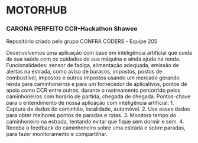 # MOTORHUB 
### CARONA PERFEITO CCR-Hackathon Shawee
Repositório criado pelo grupo CONFRA CODERS - Equipe 205

Desenvolvemos uma aplicação com base em inteligência artificial que cuida de sua saúde com os cuidados de sua máquina e ainda ajuda na renda. Funcionalidades: sensor de fadiga, alimentação adequada, emissão de alertas na estrada, como aviso de buracos, impostos, postos de combustível, impostos e outros impostos usando um mercado gerando renda para caminhoneiros e para um fornecedor de aplicativos, pontos de apoio como CCR entre outros, durante o rastreamento percorrido pelos caminhoneiros com horário de partida, chegada de chegada. Pontos-chave para o entendimento de nossa aplicação com inteligência artificial: 1. Captura de dados do caminhão, localidade, automóvel. 2. Use esses dados para obter melhores pontos de paradas e rotas. 3. Monitora tempo do caminhoneiro na estrada, tentando evitar que fique sem dormir e sem. 4. Receba o feedback do caminhoneiro sobre uma estrada e sobre paradas, para fazer monitoramento e compartilhar.

